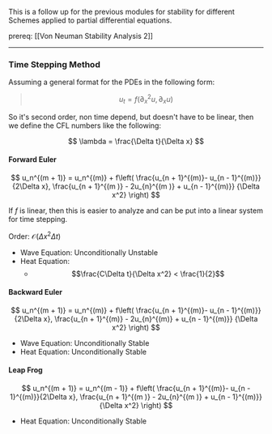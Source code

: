 This is a follow up for the previous modules for stability for different Schemes applied to partial differential equations. 

prereq: [[Von Neuman Stability Analysis 2]]

---

### Time Stepping Method

Assuming a general format for the PDEs in the following form: 

> $$
> u_t = f(\partial_x^2u, \partial_xu)
> $$

So it's second order, non time depend, but doesn't have to be linear, then we define the CFL numbers like the following: 

$$
\lambda = \frac{\Delta t}{\Delta x}
$$
#### Forward Euler

$$
u_n^{(m + 1)} = u_n^{(m)} + 
f\left(
	\frac{u_{n + 1}^{(m)}- u_{n - 1}^{(m)}}{2\Delta x},
	\frac{u_{n + 1}^{(m )} - 2u_{n}^{(m )} + u_{n - 1}^{(m)}}
	{\Delta x^2}
	\right)
$$

If $f$ is linear, then this is easier to analyze and can be put into a linear system for time stepping. 

Order: $\mathcal{O}(\Delta x^2\Delta t)$

* Wave Equation: Unconditionally Unstable 
* Heat Equation: 
	*  $$\frac{C\Delta t}{\Delta x^2} < \frac{1}{2}$$

#### Backward Euler

$$
u_n^{(m + 1)} = u_n^{(m)} + 
f\left(
	\frac{u_{n + 1}^{(m)}- u_{n - 1}^{(m)}}{2\Delta x},
	\frac{u_{n + 1}^{(m)} - 2u_{n}^{(m)} + u_{n - 1}^{(m)}}
	{\Delta x^2}
	\right)
$$

* Wave Equation: Unconditionally Stable
* Heat Equation: Unconditionally Stable

#### Leap Frog 

$$
u_n^{(m + 1)} = u_n^{(m - 1)} + f\left(
	\frac{u_{n + 1}^{(m)}- u_{n - 1}^{(m)}}{2\Delta x},
	\frac{u_{n + 1}^{(m )} - 2u_{n}^{(m )} + u_{n - 1}^{(m)}}
	{\Delta x^2}
	\right)
$$

* Heat Equation: Unconditionally Stable




